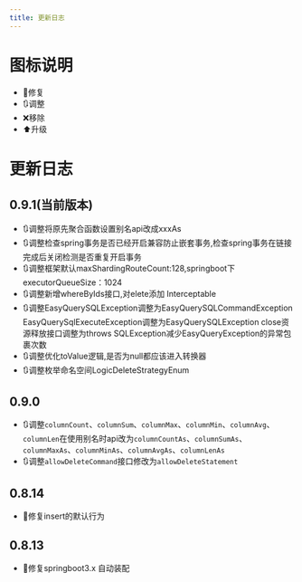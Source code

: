 ```yaml
---
title: 更新日志
---
```


# 图标说明
- 🔧修复
- 🔃调整
- ❌移除
- ⬆️升级
# 更新日志
## 0.9.1(当前版本)
- 🔃调整将原先聚合函数设置别名api改成xxxAs
- 🔃调整检查spring事务是否已经开启兼容防止嵌套事务,检查spring事务在链接完成后关闭检测是否重复开启事务
- 🔃调整框架默认maxShardingRouteCount:128,springboot下executorQueueSize：1024
- 🔃调整新增whereByIds接口,对elete添加 Interceptable
- 🔃调整EasyQuerySQLException调整为EasyQuerySQLCommandException EasyQuerySqlExecuteException调整为EasyQuerySQLException close资源释放接口调整为throws SQLException减少EasyQueryException的异常包裹次数
- 🔃调整优化toValue逻辑,是否为null都应该进入转换器
- 🔃调整枚举命名空间LogicDeleteStrategyEnum
## 0.9.0
- 🔃调整`columnCount`、`columnSum`、`columnMax`、`columnMin`、`columnAvg`、`columnLen`在使用别名时api改为`columnCountAs`、`columnSumAs`、`columnMaxAs`、`columnMinAs`、`columnAvgAs`、`columnLenAs`
- 🔃调整`allowDeleteCommand`接口修改为`allowDeleteStatement`

## 0.8.14
- 🔧修复insert的默认行为

## 0.8.13
- 🔧修复springboot3.x 自动装配